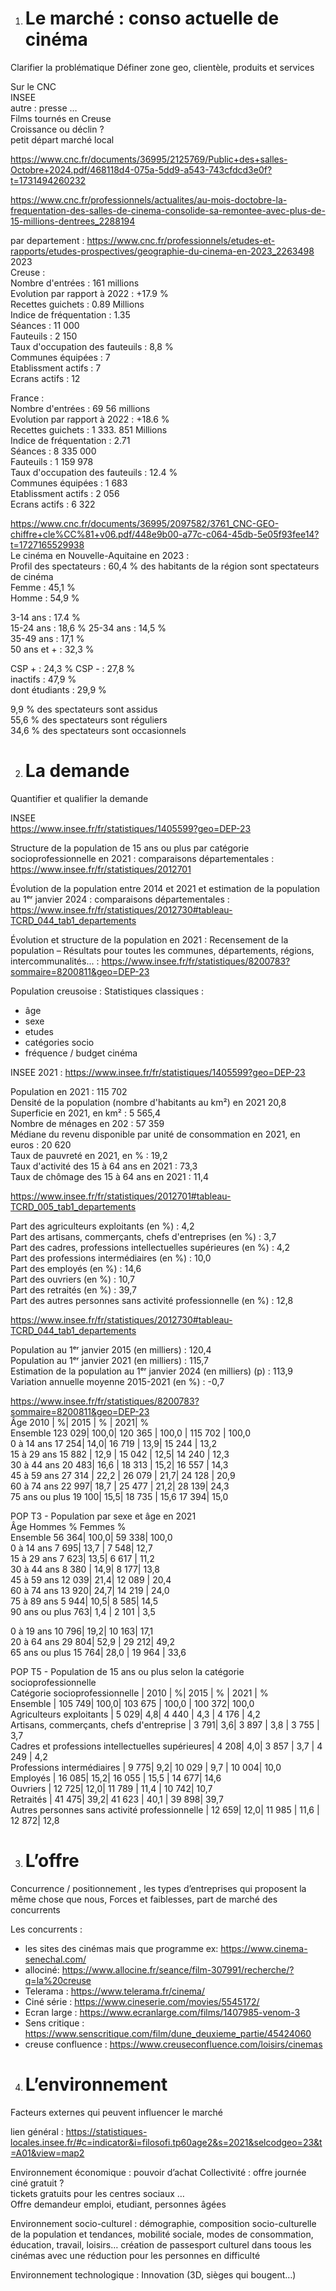 1. # Le marché : conso actuelle de cinéma
Clarifier la problématique
Définer zone geo, clientèle, produits et services

Sur le CNC  
INSEE  
autre : presse …  
Films tournés en Creuse  
Croissance ou déclin ?   
petit départ marché local

https://www.cnc.fr/documents/36995/2125769/Public+des+salles-Octobre+2024.pdf/468118d4-075a-5dd9-a543-743cfdcd3e0f?t=1731494260232

https://www.cnc.fr/professionnels/actualites/au-mois-doctobre-la-frequentation-des-salles-de-cinema-consolide-sa-remontee-avec-plus-de-15-millions-dentrees_2288194

par departement : https://www.cnc.fr/professionnels/etudes-et-rapports/etudes-prospectives/geographie-du-cinema-en-2023_2263498
2023  
Creuse :   
Nombre d'entrées : 161 millions  
Evolution par rapport à 2022 : +17.9 %  
Recettes guichets : 0.89 Millions  
Indice de fréquentation : 1.35  
Séances : 11 000  
Fauteuils : 2 150  
Taux d'occupation des fauteuils : 8,8 %  
Communes équipées : 7  
Etablissment actifs : 7  
Ecrans actifs : 12  

France :  
Nombre d'entrées : 69 56 millions   
Evolution par rapport à 2022 : +18.6 %  
Recettes guichets : 1 333. 851 Millions  
Indice de fréquentation : 2.71  
Séances : 8 335 000  
Fauteuils : 1 159 978  
Taux d'occupation des fauteuils : 12.4 %  
Communes équipées : 1 683  
Etablissment actifs : 2 056  
Ecrans actifs : 6 322  

https://www.cnc.fr/documents/36995/2097582/3761_CNC-GEO-chiffre+cle%CC%81+v06.pdf/448e9b00-a77c-c064-45db-5e05f93fee14?t=1727165529938  
Le cinéma en Nouvelle-Aquitaine en 2023 :   
Profil des spectateurs : 60,4 % des habitants de la région sont spectateurs de cinéma   
Femme : 45,1 %  
Homme : 54,9 %  

3-14 ans : 17.4 %  
15-24 ans : 18,6 % 
25-34 ans : 14,5 %  
35-49 ans : 17,1 %  
50 ans et + : 32,3 %  

CSP + : 24,3 % 
CSP - : 27,8 %  
inactifs : 47,9 %  
dont étudiants : 29,9 %  


9,9 % des spectateurs sont assidus  
55,6 % des spectateurs sont réguliers  
34,6 % des spectateurs sont occasionnels  


2. # La demande
Quantifier et qualifier la demande

INSEE  
https://www.insee.fr/fr/statistiques/1405599?geo=DEP-23

Structure de la population de 15 ans ou plus par catégorie socioprofessionnelle en 2021 : comparaisons départementales : https://www.insee.fr/fr/statistiques/2012701

Évolution de la population entre 2014 et 2021 et estimation de la population au 1ᵉʳ janvier 2024 : comparaisons départementales : https://www.insee.fr/fr/statistiques/2012730#tableau-TCRD_044_tab1_departements

Évolution et structure de la population en 2021 : Recensement de la population – Résultats pour toutes les communes, départements, régions, intercommunalités... : https://www.insee.fr/fr/statistiques/8200783?sommaire=8200811&geo=DEP-23


Population creusoise : Statistiques classiques : 

* âge  
* sexe  
* etudes  
* catégories socio  
* fréquence / budget cinéma

INSEE 2021 : https://www.insee.fr/fr/statistiques/1405599?geo=DEP-23  

Population en 2021 : 115 702  
Densité de la population (nombre d'habitants au km²) en 2021	20,8  
Superficie en 2021, en km² : 5 565,4  
Nombre de ménages en 202 : 57 359  
Médiane du revenu disponible par unité de consommation en 2021, en euros : 20 620  
Taux de pauvreté en 2021, en % : 19,2  
Taux d'activité des 15 à 64 ans en 2021 : 73,3  
Taux de chômage des 15 à 64 ans en 2021 : 11,4  

https://www.insee.fr/fr/statistiques/2012701#tableau-TCRD_005_tab1_departements  

Part des agriculteurs exploitants (en %) : 4,2  
Part des artisans, commerçants, chefs d'entreprises (en %) : 3,7  
Part des cadres, professions intellectuelles supérieures (en %) : 4,2  
Part des professions intermédiaires (en %) : 10,0  
Part des employés (en %) : 14,6  
Part des ouvriers (en %) : 10,7  
Part des retraités (en %) : 39,7  
Part des autres personnes sans activité professionnelle (en %) : 12,8  


https://www.insee.fr/fr/statistiques/2012730#tableau-TCRD_044_tab1_departements

Population au 1ᵉʳ janvier 2015 (en milliers) : 120,4  
Population au 1ᵉʳ janvier 2021 (en milliers) : 115,7  
Estimation de la population au 1ᵉʳ janvier 2024 (en milliers) (p) : 113,9  
Variation annuelle moyenne 2015-2021 (en %) : -0,7  

https://www.insee.fr/fr/statistiques/8200783?sommaire=8200811&geo=DEP-23  
Âge	          2010	|  %| 	2015	 |  %	|  2021| 	 %  
Ensemble	123 029| 	100,0| 	120 365	| 100,0	| 115 702	| 100,0  
0 à 14 ans	17 254| 	14,0| 	16 719	| 13,9| 	15 244	| 13,2  
15 à 29 ans	15 882	| 12,9	| 15 042	| 12,5| 	14 240	| 12,3  
30 à 44 ans	20 483| 	16,6	| 18 313	| 15,2| 	16 557	| 14,3  
45 à 59 ans	27 314	| 22,2	| 26 079	| 21,7| 	24 128	| 20,9  
60 à 74 ans	22 997| 	18,7	| 25 477	| 21,2| 	28 139| 	24,3  
75 ans ou plus	19 100| 	15,5| 	18 735	| 15,6	17 394| 	15,0  


POP T3 - Population par sexe et âge en 2021  
Âge	        Hommes	%	 Femmes	  %  
Ensemble	 56 364| 	100,0| 	59 338| 	100,0  
0 à 14 ans	7 695| 	13,7	| 7 548| 	12,7  
15 à 29 ans	7 623| 	13,5| 	6 617	| 11,2    
30 à 44 ans	8 380	| 14,9| 	8 177| 	13,8  
45 à 59 ans	12 039| 	21,4| 	12 089	| 20,4  
60 à 74 ans	13 920| 	24,7| 	14 219	| 24,0  
75 à 89 ans	5 944| 	10,5| 	8 585| 	14,5  
90 ans ou plus	763| 	1,4	| 2 101	| 3,5  


0 à 19 ans	10 796| 	19,2| 	10 163| 	17,1  
20 à 64 ans	29 804| 	52,9	| 29 212| 	49,2  
65 ans ou plus	15 764| 	28,0	| 19 964	| 33,6  


POP T5 - Population de 15 ans ou plus selon la catégorie socioprofessionnelle  
Catégorie socioprofessionnelle		  	 | 2010	| 	%| 	2015	| %	| 2021	| %  
Ensemble	                	  	 | 105 749| 	100,0| 	103 675	| 100,0	| 100 372| 100,0  
Agriculteurs exploitants		  	 | 5 029| 	4,8| 	4 440	| 4,3	| 4 176	| 4,2  
Artisans, commerçants, chefs d'entreprise 	 | 3 791| 	3,6| 	3 897	| 3,8	| 3 755	| 3,7  
Cadres et professions intellectuelles supérieures| 4 208| 	4,0| 	3 857	| 3,7	| 4 249	| 4,2  
Professions intermédiaires			 | 9 775| 	9,2| 	10 029	| 9,7	| 10 004| 10,0  
Employés					 | 16 085| 	15,2| 	16 055	| 15,5	| 14 677| 14,6  
Ouvriers					 | 12 725| 	12,0| 	11 789	| 11,4	| 10 742| 10,7  
Retraités					 | 41 475| 	39,2| 	41 623	| 40,1	| 39 898| 39,7  
Autres personnes sans activité professionnelle	 | 12 659| 	12,0|   11 985	| 11,6	| 12 872| 12,8  

3. # L’offre

Concurrence / positionnement , les types d’entreprises qui proposent la même chose que nous, Forces et faiblesses, part de marché des concurrents

Les concurrents :   
- les sites des cinémas mais que programme ex: https://www.cinema-senechal.com/  
- allociné: https://www.allocine.fr/seance/film-307991/recherche/?q=la%20creuse  
- Telerama : https://www.telerama.fr/cinema/  
- Ciné série : https://www.cineserie.com/movies/5545172/  
- Ecran large : https://www.ecranlarge.com/films/1407985-venom-3  
- Sens critique : https://www.senscritique.com/film/dune_deuxieme_partie/45424060  
- creuse confluence : https://www.creuseconfluence.com/loisirs/cinemas  


4. # L’environnement
Facteurs externes qui peuvent influencer le marché 


lien général : https://statistiques-locales.insee.fr/#c=indicator&i=filosofi.tp60age2&s=2021&selcodgeo=23&t=A01&view=map2

Environnement économique : pouvoir d’achat
Collectivité : offre journée ciné gratuit ?     
tickets gratuits pour les centres sociaux …    
Offre demandeur emploi, etudiant, personnes âgées  



Environnement socio-culturel : démographie, composition socio-culturelle de la population et tendances, mobilité sociale, modes de consommation, éducation, travail, loisirs…
création de passesport culturel dans toous les cinémas avec une réduction pour les personnes en difficulté

Environnement technologique : Innovation (3D, sièges qui bougent…)
